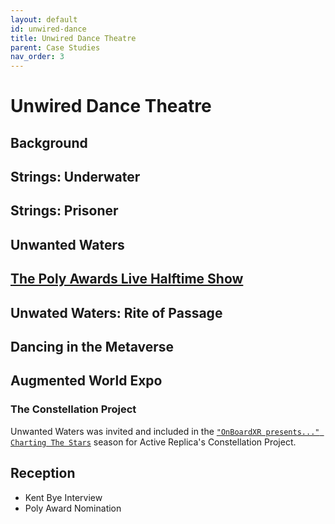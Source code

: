 ```yaml
---
layout: default
id: unwired-dance
title: Unwired Dance Theatre
parent: Case Studies
nav_order: 3
---
```


# Unwired Dance Theatre

## Background

## Strings: Underwater

## Strings: Prisoner

## Unwanted Waters

## [The Poly Awards Live Halftime Show](./polys-halftime.md)

## Unwated Waters: Rite of Passage

## Dancing in the Metaverse 

## Augmented World Expo

### The Constellation Project
Unwanted Waters was invited and included in the [`"OnBoardXR presents..." Charting The Stars`](./obxr-charting-stars.md) season for Active Replica's Constellation Project. 

## Reception
- Kent Bye Interview
- Poly Award Nomination
